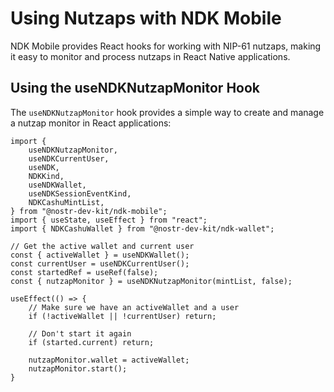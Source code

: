 # Using Nutzaps with NDK Mobile

NDK Mobile provides React hooks for working with NIP-61 nutzaps, making it easy to monitor and process nutzaps in React Native applications.

## Using the useNDKNutzapMonitor Hook

The `useNDKNutzapMonitor` hook provides a simple way to create and manage a nutzap monitor in React applications:

```tsx
import {
    useNDKNutzapMonitor,
    useNDKCurrentUser,
    useNDK,
    NDKKind,
    useNDKWallet,
    useNDKSessionEventKind,
    NDKCashuMintList,
} from "@nostr-dev-kit/ndk-mobile";
import { useState, useEffect } from "react";
import { NDKCashuWallet } from "@nostr-dev-kit/ndk-wallet";

// Get the active wallet and current user
const { activeWallet } = useNDKWallet();
const currentUser = useNDKCurrentUser();
const startedRef = useRef(false);
const { nutzapMonitor } = useNDKNutzapMonitor(mintList, false);

useEffect(() => {
    // Make sure we have an activeWallet and a user
    if (!activeWallet || !currentUser) return;

    // Don't start it again
    if (started.current) return;

    nutzapMonitor.wallet = activeWallet;
    nutzapMonitor.start();
}
```
